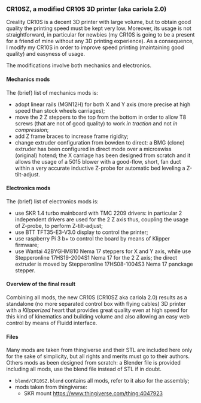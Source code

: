 ### CR10SZ, a modified CR10S 3D printer (aka cariola 2.0)

Creality CR10S is a decent 3D printer with large volume, but to obtain good quality the printing speed must be kept very low. Moreover, its usage is not straightforward, in particular for newbies (my CR10S is going to be a present for a friend of mine without any 3D printing experience). As a consequence, I modify my CR10S in order to improve speed printing (maintaining good quality) and easyness of usage.

The modifications involve both mechanics and electronics.

#### Mechanics mods

The (brief) list of mechanics mods is:

+ adopt linear rails (MGN12H) for both X and Y axis (more precise at high speed than stock wheels carriages);
+ move the 2 Z steppers to the top from the bottom in order to allow T8 screws (that are not of good quality) to work *in traction* and not *in compression*;
+ add Z frame braces to increase frame rigidity;
+ change extruder configuration from bowden to direct: a BMG (clone) extruder has been configured in direct mode over a microswiss (original) hotend; the X carriage has been designed from scratch and it allows the usage of a 5015 blower with a good-flow, short, fan duct within a very accurate inductive Z-probe for automatic bed leveling a Z-tilt-adjust.

#### Electronics mods

The (brief) list of electronics mods is:

+ use SKR 1.4 turbo mainboard with TMC 2209 drivers: in particular 2 independent drivers are used for the 2 Z axis thus, coupling the usage of Z-probe, to perform Z-tilt-adjust;
+ use BTT TFT35-E3-V3.0 display to control the printer;
+ use raspberry Pi 3 b+ to control the board by means of Klipper firmware;
+ use Wantai 42BYGHM810 Nema 17 steppers for X and Y axis, while use Stepperonline 17HS19-2004S1 Nema 17 for the 2 Z axis; the direct extruder is moved by Stepperonline 17HS08-1004S3 Nema 17 panckage stepper.

#### Overview of the final result

Combining all mods, the new CR10S (CR10SZ aka cariola 2.0) results as a standalone (no more separated control box with flying cables) 3D printer with a *Klipperized* heart that provides great quality even at high speed for this kind of kinematics and building volume and also allowing an easy web control by means of Fluidd interface.

#### Files

Many mods are taken from thingiverse and their STL are included here only for the sake of simplicity, but all rights and merits must go to their authors. Others mods as been designed from scratch: a Blender file is provided including all mods, use the blend file instead of STL if in doubt.

+ `blend/CR10SZ.blend` contains all mods, refer to it also for the assembly;
+ mods taken from thingiverse:
   + SKR mount https://www.thingiverse.com/thing:4047923
